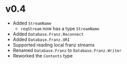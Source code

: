 # v0.4

* Added `StreamName`
    * `reqStream` now has a type `StreamName`
* Added `Database.Franz.Reconnect`
* Added `Database.Franz.URI`
* Supported reading local franz streams
* Renamed `Database.Franz` to `Database.Franz.Writer`
* Reworked the `Contents` type